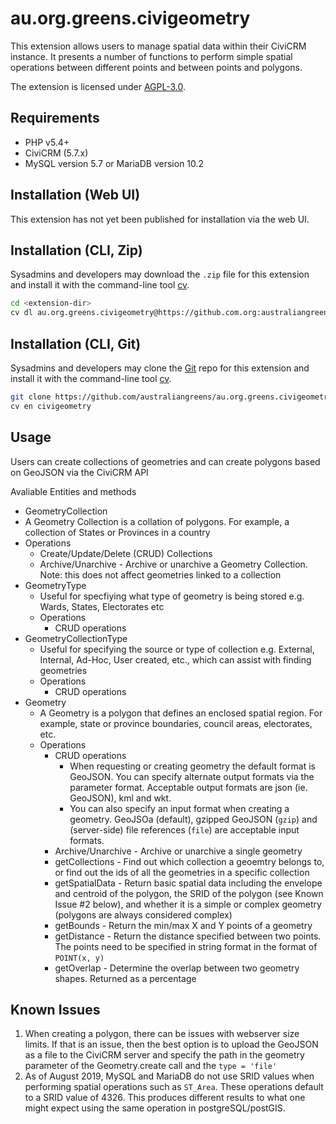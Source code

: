 # au.org.greens.civigeometry

This extension allows users to manage spatial data within their CiviCRM instance. It presents a number of functions to perform simple spatial operations between different points and between points and polygons.

The extension is licensed under [AGPL-3.0](LICENSE.txt).

## Requirements

* PHP v5.4+
* CiviCRM (5.7.x)
* MySQL version 5.7 or MariaDB version 10.2

## Installation (Web UI)

This extension has not yet been published for installation via the web UI.

## Installation (CLI, Zip)

Sysadmins and developers may download the `.zip` file for this extension and
install it with the command-line tool [cv](https://github.com/civicrm/cv).

```bash
cd <extension-dir>
cv dl au.org.greens.civigeometry@https://github.com.org:australiangreens/au.org.greens.civigeometry/archive/master.zip
```

## Installation (CLI, Git)

Sysadmins and developers may clone the [Git](https://en.wikipedia.org/wiki/Git) repo for this extension and
install it with the command-line tool [cv](https://github.com/civicrm/cv).

```bash
git clone https://github.com/australiangreens/au.org.greens.civigeometry.git
cv en civigeometry
```

## Usage

Users can create collections of geometries and can create polygons based on GeoJSON via the CiviCRM API

Avaliable Entities and methods

- GeometryCollection
 - A Geometry Collection is a collation of polygons. For example, a collection of States or Provinces in a country
 - Operations
   - Create/Update/Delete (CRUD) Collections
   - Archive/Unarchive - Archive or unarchive a Geometry Collection. Note: this does not affect geometries linked to a collection
- GeometryType 
  - Useful for specfiying what type of geometry is being stored e.g. Wards, States, Electorates etc
  - Operations
    - CRUD operations
- GeometryCollectionType 
  - Useful for specifying the source or type of collection e.g. External, Internal, Ad-Hoc, User created, etc., which can assist with finding geometries
  - Operations
    - CRUD operations
- Geometry
  - A Geometry is a polygon that defines an enclosed spatial region. For example, state or province boundaries, council areas, electorates, etc.
  - Operations
    - CRUD operations
      - When requesting or creating geometry the default format is GeoJSON. You can specify alternate output formats via the parameter format. Acceptable output formats are json (ie. GeoJSON), kml and wkt. 
      - You can also specify an input format when creating a geometry. GeoJSOa (default), gzipped GeoJSON (`gzip`) and (server-side) file references (`file`) are acceptable input formats.
    - Archive/Unarchive - Archive or unarchive a single geometry
    - getCollections - Find out which collection a geoemtry belongs to, or find out the ids of all the geometries in a specific collection
    - getSpatialData - Return basic spatial data including the envelope and centroid of the polygon, the SRID of the polygon (see Known Issue #2 below), and whether it is a simple or complex geometry (polygons are always considered complex)
    - getBounds - Return the min/max X and Y points of a geometry
    - getDistance - Return the distance specified between two points. The points need to be specified in string format in the format of `POINT(x, y)`
    - getOverlap - Determine the overlap between two geometry shapes. Returned as a percentage

## Known Issues

1. When creating a polygon, there can be issues with webserver size limits. If that is an issue, then the best option is to upload the GeoJSON as a file to the CiviCRM server and specify the path in the geometry parameter of the Geometry.create call and the `type = 'file'`
2. As of August 2019, MySQL and MariaDB do not use SRID values when performing spatial operations such as `ST_Area`. These operations default to a SRID value of 4326. This produces different results to what one might expect using the same operation in postgreSQL/postGIS.

